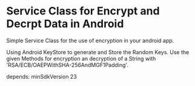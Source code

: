 # Service Class for Encrypt and Decrpt Data in Android

Simple Service Class for the use of encryption in your android app. 

Using Android KeyStore to generate and Store the Random Keys. 
Use the given Methods for encryption an decryption of a String with 'RSA/ECB/OAEPWithSHA-256AndMGF1Padding'.

depends:
minSdkVersion 23
